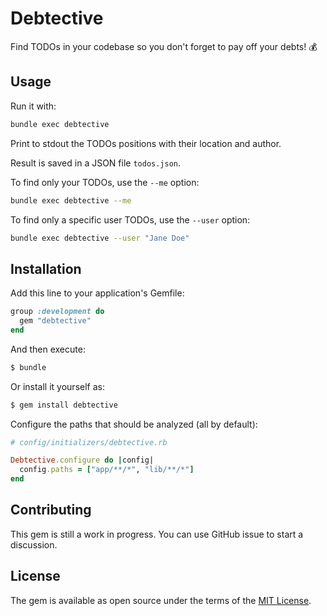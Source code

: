 # Debtective

Find TODOs in your codebase so you don't forget to pay off your debts! 💰

## Usage

Run it with:

```bash
bundle exec debtective
```

Print to stdout the TODOs positions with their location and author.

Result is saved in a JSON file `todos.json`.

To find only your TODOs, use the `--me` option:

```bash
bundle exec debtective --me
```

To find only a specific user TODOs, use the `--user` option:

```bash
bundle exec debtective --user "Jane Doe" 
```

## Installation

Add this line to your application's Gemfile:

```ruby
group :development do
  gem "debtective"
end
```

And then execute:

```bash
$ bundle
```

Or install it yourself as:

```bash
$ gem install debtective
```

Configure the paths that should be analyzed (all by default):

```ruby
# config/initializers/debtective.rb

Debtective.configure do |config|
  config.paths = ["app/**/*", "lib/**/*"]
end
```

## Contributing

This gem is still a work in progress. You can use GitHub issue to start a discussion.

## License

The gem is available as open source under the terms of the [MIT License](https://opensource.org/licenses/MIT).
